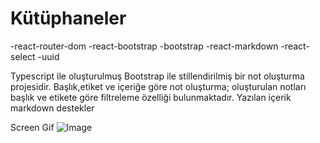 # Kütüphaneler

-react-router-dom
-react-bootstrap
-bootstrap
-react-markdown
-react-select
-uuid

Typescript ile oluşturulmuş Bootstrap ile stillendirilmiş bir not oluşturma projesidir. Başlık,etiket ve içeriğe göre not oluşturma; oluşturulan notları başlık ve etikete göre filtreleme özelliği bulunmaktadır. Yazılan içerik markdown destekler 

Screen Gif
![Image](https://github.com/user-attachments/assets/bd111ef7-a104-47c0-aed9-5d6f5ae4873d)
